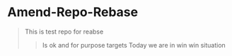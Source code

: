 # Amend-Repo-Rebase
> This is test repo for reabse
>> Is ok and for purpose targets
> Today we are in win win situation 
